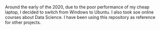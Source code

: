 Around the early of the 2020, due to the poor performance of my cheap laptop, I decided to switch from Windows to Ubuntu.
I also took soe online courses about Data Science.
I have been using this repository as reference for other projects.
